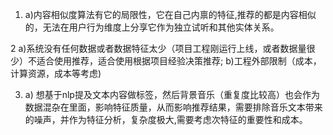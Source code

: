 1.
	a)内容相似度算法有它的局限性，它在自己内禀的特征,推荐的都是内容相似的，无法在用户行为维度上分享它作为独立试听和其他实体关系。

2
	a)系统没有任何数据或者数据特征太少（项目工程刚运行上线，或者数据量很少）不适合使用推荐，适合使用根据项目经验决策推荐;
	b)工程外部限制（成本，计算资源，成本等考虑)

3.
	a) 想基于nlp提及文本内容做标签，然后背景音乐（重复度比较高）也会作为数据混杂在里面，影响特征质量，从而影响推荐结果，需要排除音乐文本带来的噪声，并作为特征分析，复杂度极大,需要考虑次特征的重要性和成本。
